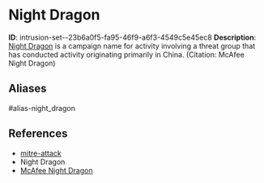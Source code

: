 # Night Dragon

**ID**: intrusion-set--23b6a0f5-fa95-46f9-a6f3-4549c5e45ec8
**Description**: [Night Dragon](https://attack.mitre.org/groups/G0014) is a campaign name for activity involving a threat group that has conducted activity originating primarily in China. (Citation: McAfee Night Dragon)

## Aliases
#alias-night_dragon

## References
- [mitre-attack](https://attack.mitre.org/groups/G0014)
- Night Dragon
- [McAfee Night Dragon](https://scadahacker.com/library/Documents/Cyber_Events/McAfee%20-%20Night%20Dragon%20-%20Global%20Energy%20Cyberattacks.pdf)
